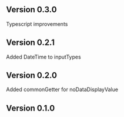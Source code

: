 Version 0.3.0
---------------

Typescript improvements

Version 0.2.1
---------------

Added DateTime to inputTypes

Version 0.2.0
---------------

Added commonGetter for noDataDisplayValue

Version 0.1.0
---------------